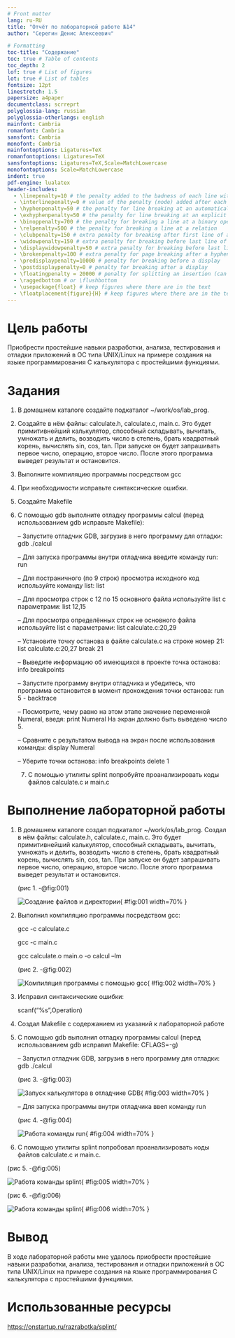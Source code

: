```yaml
---
# Front matter
lang: ru-RU
title: "Отчёт по лабораторной работе №14"
author: "Серегин Денис Алексеевич"

# Formatting
toc-title: "Содержание"
toc: true # Table of contents
toc_depth: 2
lof: true # List of figures
lot: true # List of tables
fontsize: 12pt
linestretch: 1.5
papersize: a4paper
documentclass: scrreprt
polyglossia-lang: russian
polyglossia-otherlangs: english
mainfont: Cambria
romanfont: Cambria
sansfont: Cambria
monofont: Cambria
mainfontoptions: Ligatures=TeX
romanfontoptions: Ligatures=TeX
sansfontoptions: Ligatures=TeX,Scale=MatchLowercase
monofontoptions: Scale=MatchLowercase
indent: true
pdf-engine: lualatex
header-includes:
  - \linepenalty=10 # the penalty added to the badness of each line within a paragraph (no associated penalty node) Increasing the value makes tex try to have fewer lines in the paragraph.
  - \interlinepenalty=0 # value of the penalty (node) added after each line of a paragraph.
  - \hyphenpenalty=50 # the penalty for line breaking at an automatically inserted hyphen
  - \exhyphenpenalty=50 # the penalty for line breaking at an explicit hyphen
  - \binoppenalty=700 # the penalty for breaking a line at a binary operator
  - \relpenalty=500 # the penalty for breaking a line at a relation
  - \clubpenalty=150 # extra penalty for breaking after first line of a paragraph
  - \widowpenalty=150 # extra penalty for breaking before last line of a paragraph
  - \displaywidowpenalty=50 # extra penalty for breaking before last line before a display math
  - \brokenpenalty=100 # extra penalty for page breaking after a hyphenated line
  - \predisplaypenalty=10000 # penalty for breaking before a display
  - \postdisplaypenalty=0 # penalty for breaking after a display
  - \floatingpenalty = 20000 # penalty for splitting an insertion (can only be split footnote in standard LaTeX)
  - \raggedbottom # or \flushbottom
  - \usepackage{float} # keep figures where there are in the text
  - \floatplacement{figure}{H} # keep figures where there are in the text
---
```


# Цель работы

Приобрести простейшие навыки разработки, анализа, тестирования и отладки приложений в ОС типа UNIX/Linux на примере создания на языке программирования С калькулятора с простейшими функциями.

# Задания

1.  В домашнем каталоге создайте подкаталог ~/work/os/lab_prog. 

2.  Создайте в нём файлы: calculate.h, calculate.c, main.c. Это будет примитивнейший калькулятор, способный складывать, вычитать, умножать и делить, возводить число в степень, брать квадратный корень, вычислять sin, cos, tan. При запуске он будет запрашивать первое число, операцию, второе число. После этого программа выведет результат и остановится.

3. Выполните компиляцию программы посредством gcc

4. При необходимости исправьте синтаксические ошибки. 

5. Создайте Makefile 

6. С помощью gdb выполните отладку программы calcul (перед использованием gdb исправьте Makefile): 

   – Запустите отладчик GDB, загрузив в него программу для отладки: gdb ./calcul 

   – Для запуска программы внутри отладчика введите команду run: run 

   – Для постраничного (по 9 строк) просмотра исходного код используйте команду list: list 

   – Для просмотра строк с 12 по 15 основного файла используйте list с параметрами: list 12,15 

   – Для просмотра определённых строк не основного файла используйте list с параметрами: list calculate.c:20,29 

   – Установите точку останова в файле calculate.c на строке номер 21: list calculate.c:20,27 break 21 

   – Выведите информацию об имеющихся в проекте точка останова: info breakpoints 

   – Запустите программу внутри отладчика и убедитесь, что программа остановится в момент прохождения точки останова: run 5 - backtrace

   – Посмотрите, чему равно на этом этапе значение переменной Numeral, введя: print Numeral На экран должно быть выведено число 5. 

   – Сравните с результатом вывода на экран после использования команды: display Numeral 

   – Уберите точки останова: info breakpoints delete 1

   7. С помощью утилиты splint попробуйте проанализировать коды файлов calculate.c и main.c


# Выполнение лабораторной работы

1. В домашнем каталоге создал подкаталог ~/work/os/lab_prog. Создал в нём файлы: calculate.h, calculate.c, main.c. Это будет примитивнейший калькулятор, способный складывать, вычитать, умножать и делить, возводить число в степень, брать квадратный корень, вычислять sin, cos, tan. При запуске он будет запрашивать первое число, операцию, второе число. После этого программа выведет результат и остановится.

   (рис 1. -@fig:001)

   ![Создание файлов и директории](D:\OBS\Videos_obs\ЛР14\Screenshot_3.png){ #fig:001 width=70% }

2. Выполнил компиляцию программы посредством gcc: 

   gcc -c calculate.c 

   gcc -c main.c 

   gcc calculate.o main.o -o calcul –lm

   (рис 2. -@fig:002)

   ![Компиляция программы с помощью gcc](D:\OBS\Videos_obs\ЛР14\Screenshot_6.png){ #fig:002 width=70% }

3. Исправил синтаксические ошибки:

    scanf(“%s”,Operation) 

4. Создал Makefile с содержанием из указаний к лабораторной работе

5. С помощью gdb выполнил отладку программы calcul (перед использованием gdb исправил Makefile: CFLAGS=-g) 

   

   – Запустил отладчик GDB, загрузив в него программу для отладки: gdb ./calcul 

   (рис 3. -@fig:003)

   ![Запуск калькулятора в отладчике GDB](D:\OBS\Videos_obs\ЛР14\Screenshot_8.png){ #fig:003 width=70% }

   – Для запуска программы внутри отладчика ввел команду run

   (рис 4. -@fig:004)

   ![Работа команды run](D:\OBS\Videos_obs\ЛР14\Screenshot_9.png){ #fig:004 width=70% }

6. С помощью утилиты splint попробовал проанализировать коды файлов calculate.c и main.c.

(рис 5. -@fig:005)

![Работа команды splint](D:\OBS\Videos_obs\ЛР14\Screenshot_10.png){ #fig:005 width=70% }

(рис 6. -@fig:006)

![Работа команды splint](D:\OBS\Videos_obs\ЛР14\Screenshot_11.png){ #fig:006 width=70% }


# Вывод

В ходе лабораторной работы мне удалось приобрести простейшие навыки разработки, анализа, тестирования и отладки приложений в ОС типа UNIX/Linux на примере создания на языке программирования С калькулятора с простейшими функциями.

# Использованные ресурсы

https://onstartup.ru/razrabotka/splint/